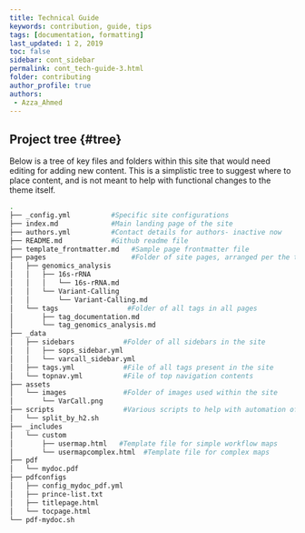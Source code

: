 ```yaml
---
title: Technical Guide 
keywords: contribution, guide, tips 
tags: [documentation, formatting]
last_updated: 1 2, 2019
toc: false
sidebar: cont_sidebar
permalink: cont_tech-guide-3.html  
folder: contributing
author_profile: true
authors:
 - Azza_Ahmed 
---
```


## Project tree {#tree} 

Below is a tree of key files and folders within this site that would need editing for adding new content. This is a simplistic tree to suggest where to place content, and is not meant to help with functional changes to the theme itself.

``` bash
.
├── _config.yml          #Specific site configurations
├── index.md             #Main landing page of the site
├── authors.yml          #Contact details for authors- inactive now
├── README.md            #Github readme file
├── template_frontmatter.md   #Sample page frontmatter file
├── pages                     #Folder of site pages, arranged per the top navigation bar categories
│   ├── genomics_analysis
│   │   ├── 16s-rRNA
│   │   │   └── 16s-rRNA.md
│   │   └── Variant-Calling
│   │       └── Variant-Calling.md
│   └── tags                 #Folder of all tags in all pages
│       ├── tag_documentation.md
│       └── tag_genomics_analysis.md
├── _data
│   ├── sidebars            #Folder of all sidebars in the site
│   │   ├── sops_sidebar.yml
│   │   └── varcall_sidebar.yml
│   ├── tags.yml            #File of all tags present in the site
│   └── topnav.yml          #File of top navigation contents
├── assets
│   └── images              #Folder of images used within the site
│       └── VarCall.png
├── scripts                 #Various scripts to help with automation of tasks 
│   └── split_by_h2.sh     
├── _includes
│   └── custom             
│       ├── usermap.html   #Template file for simple workflow maps
│       └── usermapcomplex.html  #Template file for complex maps
├── pdf
│   └── mydoc.pdf
├── pdfconfigs
│   ├── config_mydoc_pdf.yml
│   ├── prince-list.txt
│   ├── titlepage.html
│   └── tocpage.html
└── pdf-mydoc.sh 

```

